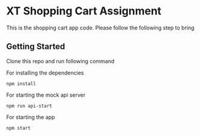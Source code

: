 # XT Shopping Cart Assignment

This is the shopping cart app code. Please follow the following step to bring

## Getting Started

Clone this repo and run following command

For installing the dependencies

    npm install

For starting the mock api server

    npm run api-start

For starting the app

    npm start
